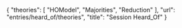 {
    "theories": [
        "HOModel",
        "Majorities",
        "Reduction"
    ],
    "url": "entries/heard_of/theories",
    "title": "Session Heard_Of"
}